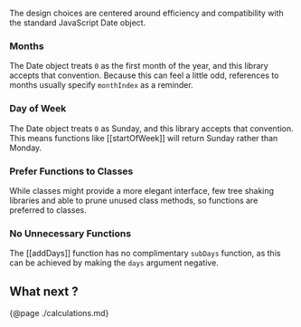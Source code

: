 The design choices are centered around efficiency and compatibility with the
standard JavaScript Date object.

### Months

The Date object treats `0` as the first month of the year, and this library
accepts that convention. Because this can feel a little odd, references to months
usually specify `monthIndex` as a reminder.

### Day of Week

The Date object treats `0` as Sunday, and this library accepts that convention.
This means functions like [[startOfWeek]] will return Sunday rather than Monday.

### Prefer Functions to Classes

While classes might provide a more elegant interface, few tree shaking libraries
and able to prune unused class methods, so functions are preferred to classes.

### No Unnecessary Functions

The [[addDays]] function has no complimentary `subDays` function, as this can
be achieved by making the `days` argument negative.
## What next ?

{@page ./calculations.md}
